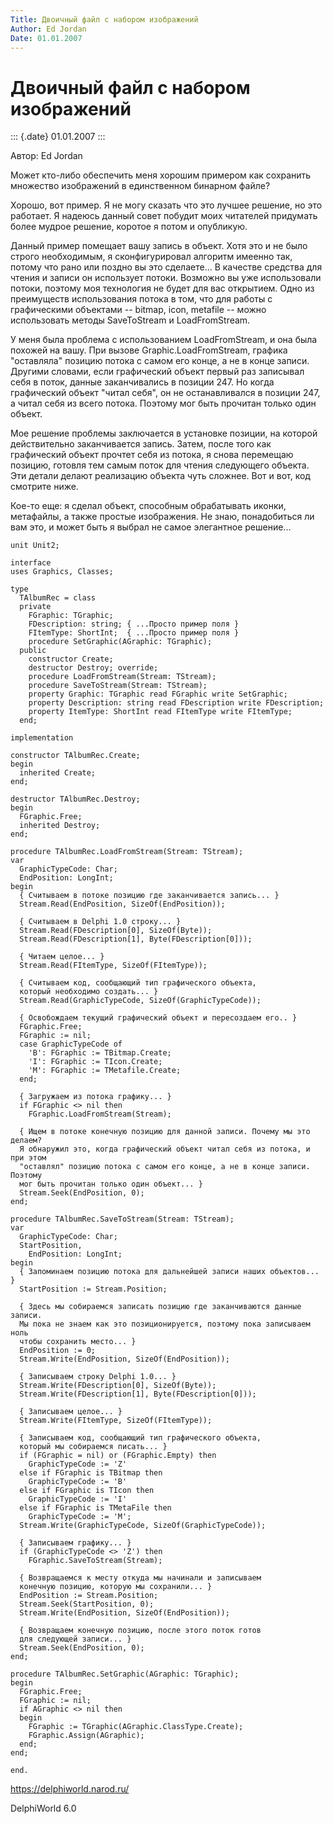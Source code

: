 ```yaml
---
Title: Двоичный файл с набором изображений
Author: Ed Jordan
Date: 01.01.2007
---
```



Двоичный файл с набором изображений
===================================

::: {.date}
01.01.2007
:::

Автор: Ed Jordan

Может кто-либо обеспечить меня хорошим примером как сохранить множество
изображений в единственном бинарном файле?

Хорошо, вот пример. Я не могу сказать что это лучшее решение, но это
работает. Я надеюсь данный совет побудит моих читателей придумать более
мудрое решение, коротое я потом и опубликую.

Данный пример помещает вашу запись в объект. Хотя это и не было строго
необходимым, я сконфигурировал алгоритм имеенно так, потому что рано или
поздно вы это сделаете\... В качестве средства для чтения и записи он
использует потоки. Возможно вы уже использовали потоки, поэтому моя
технология не будет для вас открытием. Одно из преимуществ использования
потока в том, что для работы с графическими объектами \-- bitmap, icon,
metafile \-- можно использовать методы SaveToStream и LoadFromStream.

У меня была проблема с использованием LoadFromStream, и она была похожей
на вашу. При вызове Graphic.LoadFromStream, графика \"оставляла\"
позицию потока с самом его конце, а не в конце записи. Другими словами,
если графический объект первый раз записывал себя в поток, данные
заканчивались в позиции 247. Но когда графический объект \"читал себя\",
он не останавливался в позиции 247, а читал себя из всего потока.
Поэтому мог быть прочитан только один объект.

Мое решение проблемы заключается в установке позиции, на которой
действительно заканчивается запись. Затем, после того как графический
объект прочтет себя из потока, я снова перемещаю позицию, готовля тем
самым поток для чтения следующего объекта. Эти детали делают реализацию
объекта чуть сложнее. Вот и вот, код смотрите ниже.

Кое-то еще: я сделал объект, способным обрабатывать иконки, метафайлы, а
также простые изображения. Не знаю, понадобиться ли вам это, и может
быть я выбрал не самое элегантное решение\...

    unit Unit2;
     
    interface
    uses Graphics, Classes;
     
    type
      TAlbumRec = class
      private
        FGraphic: TGraphic;
        FDescription: string; { ...Просто пример поля }
        FItemType: ShortInt;  { ...Просто пример поля }
        procedure SetGraphic(AGraphic: TGraphic);
      public
        constructor Create;
        destructor Destroy; override;
        procedure LoadFromStream(Stream: TStream);
        procedure SaveToStream(Stream: TStream);
        property Graphic: TGraphic read FGraphic write SetGraphic;
        property Description: string read FDescription write FDescription;
        property ItemType: ShortInt read FItemType write FItemType;
      end;
     
    implementation
     
    constructor TAlbumRec.Create;
    begin
      inherited Create;
    end;
     
    destructor TAlbumRec.Destroy;
    begin
      FGraphic.Free;
      inherited Destroy;
    end;
     
    procedure TAlbumRec.LoadFromStream(Stream: TStream);
    var
      GraphicTypeCode: Char;
      EndPosition: LongInt;
    begin
      { Считываем в потоке позицию где заканчивается запись... }
      Stream.Read(EndPosition, SizeOf(EndPosition));
     
      { Считываем в Delphi 1.0 строку... }
      Stream.Read(FDescription[0], SizeOf(Byte));
      Stream.Read(FDescription[1], Byte(FDescription[0]));
     
      { Читаем целое... }
      Stream.Read(FItemType, SizeOf(FItemType));
     
      { Считываем код, сообщающий тип графического объекта,
      который необходимо создать... }
      Stream.Read(GraphicTypeCode, SizeOf(GraphicTypeCode));
     
      { Освобождаем текущий графический объект и пересоздаем его.. }
      FGraphic.Free;
      FGraphic := nil;
      case GraphicTypeCode of
        'B': FGraphic := TBitmap.Create;
        'I': FGraphic := TIcon.Create;
        'M': FGraphic := TMetafile.Create;
      end;
     
      { Загружаем из потока графику... }
      if FGraphic <> nil then
        FGraphic.LoadFromStream(Stream);
     
      { Ищем в потоке конечную позицию для данной записи. Почему мы это делаем?
      Я обнаружил это, когда графический объект читал себя из потока, и при этом
      "оставлял" позицию потока с самом его конце, а не в конце записи. Поэтому
      мог быть прочитан только один объект... }
      Stream.Seek(EndPosition, 0);
    end;
     
    procedure TAlbumRec.SaveToStream(Stream: TStream);
    var
      GraphicTypeCode: Char;
      StartPosition,
        EndPosition: LongInt;
    begin
      { Запоминаем позицию потока для дальнейшей записи наших объектов... }
      StartPosition := Stream.Position;
     
      { Здесь мы собираемся записать позицию где заканчиваются данные записи.
      Мы пока не знаем как это позиционируется, поэтому пока записываем ноль
      чтобы сохранить место... }
      EndPosition := 0;
      Stream.Write(EndPosition, SizeOf(EndPosition));
     
      { Записываем строку Delphi 1.0... }
      Stream.Write(FDescription[0], SizeOf(Byte));
      Stream.Write(FDescription[1], Byte(FDescription[0]));
     
      { Записываем целое... }
      Stream.Write(FItemType, SizeOf(FItemType));
     
      { Записываем код, сообщающий тип графического объекта,
      который мы собираемся писать... }
      if (FGraphic = nil) or (FGraphic.Empty) then
        GraphicTypeCode := 'Z'
      else if FGraphic is TBitmap then
        GraphicTypeCode := 'B'
      else if FGraphic is TIcon then
        GraphicTypeCode := 'I'
      else if FGraphic is TMetaFile then
        GraphicTypeCode := 'M';
      Stream.Write(GraphicTypeCode, SizeOf(GraphicTypeCode));
     
      { Записываем графику... }
      if (GraphicTypeCode <> 'Z') then
        FGraphic.SaveToStream(Stream);
     
      { Возвращаемся к месту откуда мы начинали и записываем
      конечную позицию, которую мы сохранили... }
      EndPosition := Stream.Position;
      Stream.Seek(StartPosition, 0);
      Stream.Write(EndPosition, SizeOf(EndPosition));
     
      { Возвращаем конечную позицию, после этого поток готов
      для следующей записи... }
      Stream.Seek(EndPosition, 0);
    end;
     
    procedure TAlbumRec.SetGraphic(AGraphic: TGraphic);
    begin
      FGraphic.Free;
      FGraphic := nil;
      if AGraphic <> nil then
      begin
        FGraphic := TGraphic(AGraphic.ClassType.Create);
        FGraphic.Assign(AGraphic);
      end;
    end;
     
    end.
     
     

<https://delphiworld.narod.ru/>

DelphiWorld 6.0

